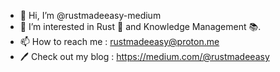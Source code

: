 - 👋 Hi, I’m @rustmadeeasy-medium
- 👀 I’m interested in Rust 🦀 and Knowledge Management 📚. 
- 📫 How to reach me : rustmadeeasy@proton.me
- 🖊️ Check out my blog : https://medium.com/@rustmadeeasy
